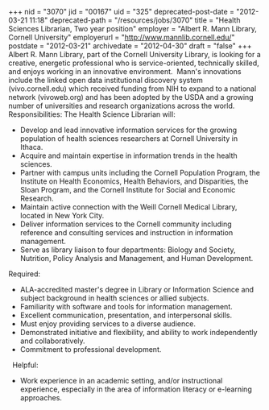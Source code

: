 +++
nid = "3070"
jid = "00167"
uid = "325"
deprecated-post-date = "2012-03-21 11:18"
deprecated-path = "/resources/jobs/3070"
title = "Health Sciences Librarian, Two year position"
employer = "Albert R. Mann Library, Cornell University"
employerurl = "http://www.mannlib.cornell.edu/"
postdate = "2012-03-21"
archivedate = "2012-04-30"
draft = "false"
+++
Albert R. Mann Library, part of the Cornell University Library, is
looking for a creative, energetic professional who is service-oriented,
technically skilled, and enjoys working in an innovative environment. 
Mann's innovations include the linked open data institutional discovery
system (vivo.cornell.edu) which received funding from NIH to expand to a
national network (vivoweb.org) and has been adopted by the USDA and a
growing number of universities and research organizations across the
world.
 
Responsibilities:
The Health Science Librarian will:

-   Develop and lead innovative information services for the growing
    population of health sciences researchers at Cornell University in
    Ithaca. 
-   Acquire and maintain expertise in information trends in the health
    sciences. 
-   Partner with campus units including the Cornell Population Program,
    the Institute on Health Economics, Health Behaviors, and
    Disparities, the Sloan Program, and the Cornell Institute for Social
    and Economic Research. 
-   Maintain active connection with the Weill Cornell Medical Library,
    located in New York City.
-   Deliver information services to the Cornell community including
    reference and consulting services and instruction in information
    management.
-   Serve as library liaison to four departments: Biology and Society,
    Nutrition, Policy Analysis and Management, and Human Development.
  
Required:  

-   ALA-accredited master's degree in Library or Information Science and
    subject background in health sciences or allied subjects.
-   Familiarity with software and tools for information management.
-   Excellent communication, presentation, and interpersonal skills. 
-   Must enjoy providing services to a diverse audience. 
-   Demonstrated initiative and flexibility, and ability to work
    independently and collaboratively. 
-   Commitment to professional development.

 
Helpful:

-   Work experience in an academic setting, and/or instructional
    experience, especially in the area of information literacy or
    e-learning approaches.  
